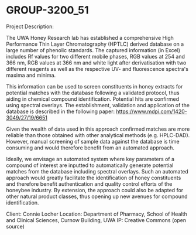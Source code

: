 # GROUP-3200_51

Project Description:

The UWA Honey Research lab has established a comprehensive High Performance Thin Layer Chromatography (HPTLC) derived database on a large number of phenolic standards. The captured information (in Excel) includes Rf values for two different mobile phases, RGB values at 254 and 366 nm, RGB values at 366 nm and white light after derivatisation with two different reagents as well as the respective UV- and fluorescence spectra's maxima and minima. 

This information can be used to screen constituents in honey extracts for potential matches with the database following a validated protocol, thus aiding in chemical compound identification. Potential hits are confirmed using spectral overlays. The establishment, validation and application of the database is described in the following paper: https://www.mdpi.com/1420-3049/27/19/6651 

Given the wealth of data used in this approach confirmed matches are more reliable than those obtained with other analytical methods (e.g. HPLC-DAD). However, manual screening of sample data against the database is time consuming and would therefore benefit from an automated approach. 

Ideally, we envisage an automated system where key parameters of a compound of interest are inputted to automatically generate potential matches from the database including spectral overlays. Such an automated approach would greatly facilitate the identification of honey constituents and therefore benefit authentication and quality control efforts of the honeybee industry. By extension, the approach could also be adapted for other natural product classes, thus opening up new avenues for compound identification.

Client: Connie Locher
Location: Department of Pharmacy, School of Health and Clinical Sciences, Curnow Building, UWA
IP: Creative Commons (open source)
